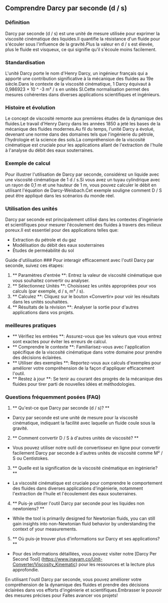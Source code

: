 ## Comprendre Darcy par seconde (d / s)

### Définition
Darcy par seconde (d / s) est une unité de mesure utilisée pour exprimer la viscosité cinématique des liquides.Il quantifie la résistance d'un fluide pour s'écouler sous l'influence de la gravité.Plus la valeur en d / s est élevée, plus le fluide est visqueux, ce qui signifie qu'il s'écoule moins facilement.

### Standardisation
L'unité Darcy porte le nom d'Henry Darcy, un ingénieur français qui a apporté une contribution significative à la mécanique des fluides au 19e siècle.Dans le contexte de la viscosité cinématique, 1 Darcy équivaut à 0,986923 × 10 ^ -3 m² / s en unités SI.Cette normalisation permet des mesures cohérentes dans diverses applications scientifiques et ingénieurs.

### Histoire et évolution
Le concept de viscosité remonte aux premières études de la dynamique des fluides.Le travail d'Henry Darcy dans les années 1850 a jeté les bases de la mécanique des fluides modernes.Au fil du temps, l'unité Darcy a évolué, devenant une norme dans des domaines tels que l'ingénierie du pétrole, l'hydrologie et la science des sols.La compréhension de la viscosité cinématique est cruciale pour les applications allant de l'extraction de l'huile à l'analyse du débit des eaux souterraines.

### Exemple de calcul
Pour illustrer l'utilisation de Darcy par seconde, considérez un liquide avec une viscosité cinématique de 1 d / s.Si vous avez un tuyau cylindrique avec un rayon de 0,1 m et une hauteur de 1 m, vous pouvez calculer le débit en utilisant l'équation de Darcy-Weisbach.Cet exemple souligne comment D / S peut être appliqué dans les scénarios du monde réel.

### Utilisation des unités
Darcy par seconde est principalement utilisé dans les contextes d'ingénierie et scientifiques pour mesurer l'écoulement des fluides à travers des milieux poreux.Il est essentiel pour des applications telles que:
- Extraction du pétrole et du gaz
- Modélisation du débit des eaux souterraines
- Études de perméabilité du sol

Guide d'utilisation ###
Pour interagir efficacement avec l'outil Darcy par seconde, suivez ces étapes:
1. ** Paramètres d'entrée **: Entrez la valeur de viscosité cinématique que vous souhaitez convertir ou analyser.
2. ** Sélectionnez Unités **: Choisissez les unités appropriées pour vos calculs (par exemple, d / s, m² / s).
3. ** Calculez **: Cliquez sur le bouton «Convertir» pour voir les résultats dans les unités souhaitées.
4. ** Résultats de la révision **: Analyser la sortie pour d'autres applications dans vos projets.

### meilleures pratiques
- ** Vérifiez les entrées **: Assurez-vous que les valeurs que vous entrez sont exactes pour éviter les erreurs de calcul.
- ** Comprendre le contexte **: Familiarisez-vous avec l'application spécifique de la viscosité cinématique dans votre domaine pour prendre des décisions éclairées.
- ** Utiliser des exemples **: Reportez-vous aux calculs d'exemples pour améliorer votre compréhension de la façon d'appliquer efficacement l'outil.
- ** Restez à jour **: Se tenir au courant des progrès de la mécanique des fluides pour tirer parti de nouvelles idées et méthodologies.

### Questions fréquemment posées (FAQ)

1. ** Qu'est-ce que Darcy par seconde (d / s)? **
- Darcy par seconde est une unité de mesure pour la viscosité cinématique, indiquant la facilité avec laquelle un fluide coule sous la gravité.

2. ** Comment convertir D / S à d'autres unités de viscosité? **
- Vous pouvez utiliser notre outil de convertisseur en ligne pour convertir facilement Darcy par seconde à d'autres unités de viscosité comme M² / S ou Centistokes.

3. ** Quelle est la signification de la viscosité cinématique en ingénierie? **
- La viscosité cinématique est cruciale pour comprendre le comportement des fluides dans diverses applications d'ingénierie, notamment l'extraction de l'huile et l'écoulement des eaux souterraines.

4. ** Puis-je utiliser l'outil Darcy par seconde pour les liquides non newtoniens? **
- While the tool is primarily designed for Newtonian fluids, you can still gain insights into non-Newtonian fluid behavior by understanding the context of your measurements.

5. ** Où puis-je trouver plus d'informations sur Darcy et ses applications? **
- Pour des informations détaillées, vous pouvez visiter notre [Darcy Per Second Tool] (https://www.inayam.co/Unit-Converter/Viscosity_Kinematic) pour les ressources et la lecture plus approfondie.

En utilisant l'outil Darcy par seconde, vous pouvez améliorer votre compréhension de la dynamique des fluides et prendre des décisions éclairées dans vos efforts d'ingénierie et scientifiques.Embrasser le pouvoir des mesures précises pour Faites avancer vos projets!